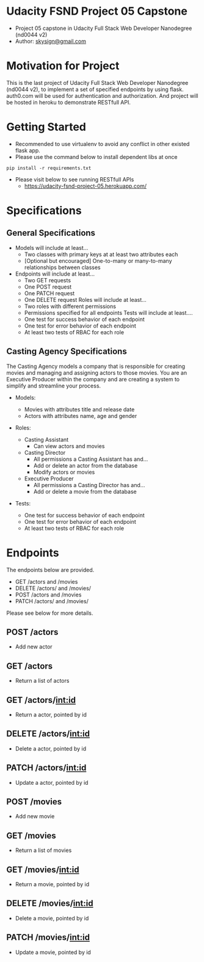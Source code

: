 # Udacity FSND Project 05 Capstone
* Project 05 capstone in Udacity Full Stack Web Developer Nanodegree (nd0044 v2)
* Author: skysign@gmail.com

# Motivation for Project
This is the last project of Udacity Full Stack Web Developer Nanodegree (nd0044 v2),
to implement a set of specified endpoints by using flask.
auth0.com will be used for authentication and authorization.
And project will be hosted in heroku to demonstrate RESTfull API.

# Getting Started
* Recommended to use virtualenv to avoid any conflict in other existed flask app.
* Please use the command below to install dependent libs at once
```
pip install -r requirements.txt
```
* Please visit below to see running RESTfull APIs
  * https://udacity-fsnd-project-05.herokuapp.com/

# Specifications
## General Specifications
* Models will include at least…
  * Two classes with primary keys at at least two attributes each
  * [Optional but encouraged] One-to-many or many-to-many relationships between classes
* Endpoints will include at least…
  * Two GET requests
  * One POST request
  * One PATCH request
  * One DELETE request
    Roles will include at least…
  * Two roles with different permissions
  * Permissions specified for all endpoints
    Tests will include at least….
  * One test for success behavior of each endpoint
  * One test for error behavior of each endpoint
  * At least two tests of RBAC for each role

## Casting Agency Specifications
The Casting Agency models a company that is responsible for creating movies and managing and assigning actors to those movies. You are an Executive Producer within the company and are creating a system to simplify and streamline your process.

* Models:
  * Movies with attributes title and release date
  * Actors with attributes name, age and gender

* Roles:
  * Casting Assistant
    * Can view actors and movies
  * Casting Director
    * All permissions a Casting Assistant has and…
    * Add or delete an actor from the database
    * Modify actors or movies
  * Executive Producer
    * All permissions a Casting Director has and…
    * Add or delete a movie from the database
* Tests:
  * One test for success behavior of each endpoint
  * One test for error behavior of each endpoint
  * At least two tests of RBAC for each role

# Endpoints
The endpoints below are provided.
  * GET /actors and /movies
  * DELETE /actors/ and /movies/
  * POST /actors and /movies
  * PATCH /actors/ and /movies/

 Please see below for more details.

## POST /actors
* Add new actor

## GET /actors
* Return a list of actors

## GET /actors/<int:id>
* Return a actor, pointed by id

## DELETE /actors/<int:id>
* Delete a actor, pointed by id

## PATCH /actors/<int:id>
* Update a actor, pointed by id

## POST /movies
* Add new movie

## GET /movies
* Return a list of movies

## GET /movies/<int:id>
* Return a movie, pointed by id

## DELETE /movies/<int:id>
* Delete a movie, pointed by id

## PATCH /movies/<int:id>
* Update a movie, pointed by id
